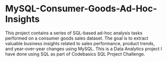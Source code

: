# MySQL-Consumer-Goods-Ad-Hoc-Insights
This project contains a series of SQL-based ad-hoc analysis tasks performed on a consumer goods sales dataset. The goal is to extract valuable business insights related to sales performance, product trends, and year-over-year changes using MySQL.
This is a Data Analytics project I have done using SQL as part of Codebasics SQL Project Challenge.
